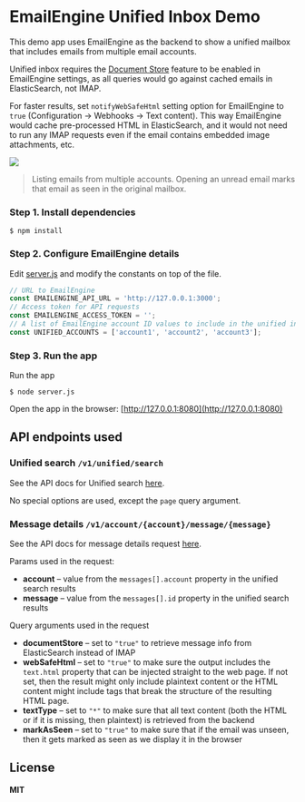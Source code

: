 # EmailEngine Unified Inbox Demo

This demo app uses EmailEngine as the backend to show a unified mailbox that includes emails from multiple email accounts.

Unified inbox requires the [Document Store](https://emailengine.app/document-store) feature to be enabled in EmailEngine settings, as all queries would go against cached emails in ElasticSearch, not IMAP.

For faster results, set `notifyWebSafeHtml` setting option for EmailEngine to `true` (Configuration → Webhooks → Text content). This way EmailEngine would cache pre-processed HTML in ElasticSearch, and it would not need to run any IMAP requests even if the email contains embedded image attachments, etc.

![](https://cldup.com/RJlDzEyc1j.png)

> Listing emails from multiple accounts. Opening an unread email marks that email as seen in the original mailbox.

### Step 1. Install dependencies

```
$ npm install
```

### Step 2. Configure EmailEngine details

Edit [server.js](server.js) and modify the constants on top of the file.

```js
// URL to EmailEngine
const EMAILENGINE_API_URL = 'http://127.0.0.1:3000';
// Access token for API requests
const EMAILENGINE_ACCESS_TOKEN = '';
// A list of EmailEngine account ID values to include in the unified inbox
const UNIFIED_ACCOUNTS = ['account1', 'account2', 'account3'];
```

### Step 3. Run the app

Run the app

```
$ node server.js
```

Open the app in the browser: [http://127.0.0.1:8080](http://127.0.0.1:8080)

## API endpoints used

### Unified search `/v1/unified/search`

See the API docs for Unified search [here](https://api.emailengine.app/#operation/postV1UnifiedSearch).

No special options are used, except the `page` query argument.

### Message details `/v1/account/{account}/message/{message}`

See the API docs for message details request [here](https://api.emailengine.app/#operation/getV1AccountAccountMessageMessage).

Params used in the request:

-   **account** – value from the `messages[].account` property in the unified search results
-   **message** – value from the `messages[].id` property in the unified search results

Query arguments used in the request

-   **documentStore** – set to `"true"` to retrieve message info from ElasticSearch instead of IMAP
-   **webSafeHtml** – set to `"true"` to make sure the output includes the `text.html` property that can be injected straight to the web page. If not set, then the result might only include plaintext content or the HTML content might include tags that break the structure of the resulting HTML page.
-   **textType** – set to `"*"` to make sure that all text content (both the HTML or if it is missing, then plaintext) is retrieved from the backend
-   **markAsSeen** – set to `"true"` to make sure that if the email was unseen, then it gets marked as seen as we display it in the browser

## License

**MIT**

